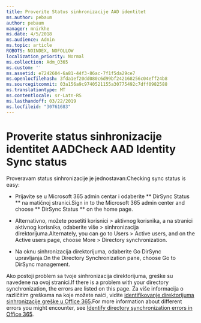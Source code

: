 ```yaml
---
title: Proverite Status sinhronizacije AAD identitet
ms.author: pebaum
author: pebaum
manager: mnirkhe
ms.date: 4/5/2018
ms.audience: Admin
ms.topic: article
ROBOTS: NOINDEX, NOFOLLOW
localization_priority: Normal
ms.collection: Adm_O365
ms.custom: ''
ms.assetid: e7242604-6a81-44f3-86ac-7f1f5da29ce7
ms.openlocfilehash: 3fda1ef20dd080c6d99bf242168256c04eff24b8
ms.sourcegitcommit: 03a156a9c9740521155a30775492c7dff0982588
ms.translationtype: MT
ms.contentlocale: sr-Latn-RS
ms.lasthandoff: 03/22/2019
ms.locfileid: "30761683"
---
```

# <a name="check-aad-identity-sync-status"></a><span data-ttu-id="5f693-102">Proverite status sinhronizacije identitet AAD</span><span class="sxs-lookup"><span data-stu-id="5f693-102">Check AAD Identity Sync status</span></span>

<span data-ttu-id="5f693-103">Proveravam status sinhronizacije je jednostavan:</span><span class="sxs-lookup"><span data-stu-id="5f693-103">Checking sync status is easy:</span></span> 
  
- <span data-ttu-id="5f693-104">Prijavite se u Microsoft 365 admin centar i odaberite \*\* DirSync Status \*\* na matičnoj stranici.</span><span class="sxs-lookup"><span data-stu-id="5f693-104">Sign in to the Microsoft 365 admin center and choose \*\* DirSync Status \*\* on the home page.</span></span> 
    
- <span data-ttu-id="5f693-105">Alternativno, možete posetiti korisnici \> aktivnog korisnika, a na stranici aktivnog korisnika, odaberite više \> sinhronizacija direktorijuma.</span><span class="sxs-lookup"><span data-stu-id="5f693-105">Alternately, you can go to Users \> Active users, and on the Active users page, choose More \> Directory synchronization.</span></span>
    
- <span data-ttu-id="5f693-106">Na oknu sinhronizacija direktorijuma, odaberite Go DirSync upravljanja.</span><span class="sxs-lookup"><span data-stu-id="5f693-106">On the Directory Synchronization pane, choose Go to DirSync management.</span></span> 
    
<span data-ttu-id="5f693-107">Ako postoji problem sa tvoje sinhronizacija direktorijuma, greške su navedene na ovoj stranici.</span><span class="sxs-lookup"><span data-stu-id="5f693-107">If there is a problem with your directory synchronization, the errors are listed on this page.</span></span> <span data-ttu-id="5f693-108">Za više informacija o različitim greškama na koje možete naići, vidite [identifikovanje direktorijuma sinhronizacije greške u Office 365](https://support.office.com/article/b4fc07a5-97ea-4ca6-9692-108acab74067).</span><span class="sxs-lookup"><span data-stu-id="5f693-108">For more information about different errors you might encounter, see [Identify directory synchronization errors in Office 365](https://support.office.com/article/b4fc07a5-97ea-4ca6-9692-108acab74067).</span></span>
  

